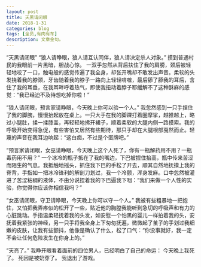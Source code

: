 ```yaml
---
layout: post
title: 天黑请闭眼
date: 2018-1-31
categories: blog
tags: [全员,有肉有车]
description: 文章金句。
---
```


“天黑请闭眼”
“狼人请睁眼，狼人请互认同伴，狼人请决定杀人对象。”
摸到普通村民的我眼前一片黑暗，胆战心惊。
一双手忽然从背后扶住了我的肩膀，颈后被轻轻地咬了一口，触电般的感觉传遍了我全身，却张开嘴却不敢发出声音。柔软的头发挠着我的脖颈，牙齿随着我的脖子一路向上轻轻啃噬，最后舔了舔我的耳后，含住了我的耳垂，在我耳畔呼着热气，即使我扭动着脖子耶缓解不了这种酥麻的感觉：“我已经迫不及待想吃掉你啦！”

“狼人请闭眼，预言家请睁眼，今天晚上你可以验一个人。”
我忽然感到一只手捏住了我的脚腕，慢慢抬起放在桌上。一只大手在我的脚踝打着圈摩挲，越推越上，略过小腿肚，揉一揉膝盖，再轻轻地拂开裙子，顺着柔软的大腿内侧一路摸索。我的呼吸开始变得急促，有些害怕又居然有些期待，那只手却在大腿根部戛然而止。轻蔑的声音在我耳边响起：“这白痴，不过是个蛋牌吧。”

“预言家请闭眼，女巫请睁眼，今天晚上这个人死了，你有一瓶解药用不用？一瓶毒药用不用？”
一个冰冷的瓶子抵在了我的嘴边，下巴被捏住抬高，瓶中传来苦涩而陌生的气息。我抵触地摇头，抓住我下巴的手松了开去，顺其自然地抚摸上我的脊背，手指如一把冰冷锋利的解剖刀划过，我一个冷颤，浑身发麻。口中忽然被灌进了苦涩粘稠的液体，不由分说捏着我的下巴逼我下咽：“我们来做一个人性的实验，你觉得你应该你相信我吗？”

“女巫请闭眼，守卫请睁眼，今天晚上你可以守一个人。”
我被有些粗暴地一把抱住，又怕把我弄疼似的松开了一些，贴近他的胸膛我能听到急切的呼吸声和有力的心脏跳动。手指温柔轻抚着我的头发，如安慰一个怕黑的婴儿一样拍着我的头，安抚着我紧张的神经，另一只手将我全身上下匆匆抚遍，微微起了茧子的手划过我细嫩的皮肤，让我有些颤抖，他像是确认了什么，松了口气：“你没事就好，我一定不会让任何危险发生在你身上的。”

“天亮了。”
我睁开眼看着面前的四位男人，已经明白了自己的命运：
今天晚上我死了。
死因是被奶穿了。
我退出了游戏。











